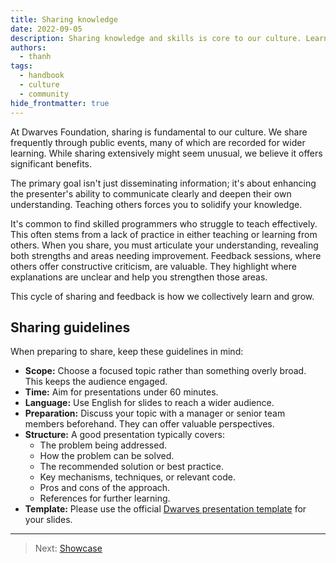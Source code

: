 ```yaml
---
title: Sharing knowledge
date: 2022-09-05
description: Sharing knowledge and skills is core to our culture. Learn why it's vital for growth, how it improves communication, and see guidelines for effective sharing.
authors:
  - thanh
tags:
  - handbook
  - culture
  - community
hide_frontmatter: true
---
```


At Dwarves Foundation, sharing is fundamental to our culture. We share frequently through public events, many of which are recorded for wider learning. While sharing extensively might seem unusual, we believe it offers significant benefits.

The primary goal isn't just disseminating information; it's about enhancing the presenter's ability to communicate clearly and deepen their own understanding. Teaching others forces you to solidify your knowledge.

It's common to find skilled programmers who struggle to teach effectively. This often stems from a lack of practice in either teaching or learning from others. When you share, you must articulate your understanding, revealing both strengths and areas needing improvement. Feedback sessions, where others offer constructive criticism, are valuable. They highlight where explanations are unclear and help you strengthen those areas.

This cycle of sharing and feedback is how we collectively learn and grow.

## Sharing guidelines

When preparing to share, keep these guidelines in mind:

* **Scope:** Choose a focused topic rather than something overly broad. This keeps the audience engaged.
* **Time:** Aim for presentations under 60 minutes.
* **Language:** Use English for slides to reach a wider audience.
* **Preparation:** Discuss your topic with a manager or senior team members beforehand. They can offer valuable perspectives.
* **Structure:** A good presentation typically covers:
  * The problem being addressed.
  * How the problem can be solved.
  * The recommended solution or best practice.
  * Key mechanisms, techniques, or relevant code.
  * Pros and cons of the approach.
  * References for further learning.
* **Template:** Please use the official [Dwarves presentation template](https://docs.google.com/presentation/d/14n3DFDkroCTWx3y3GutLc8Ous3RWgza9_gi784tGmMo) for your slides.

---

> Next: [Showcase](showcase.md)

